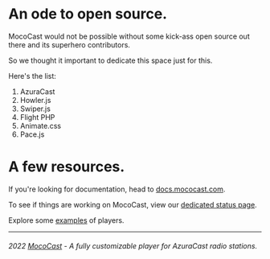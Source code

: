 # An ode to open source.

MocoCast would not be possible without some kick-ass open source out there and its superhero contributors.

So we thought it important to dedicate this space just for this.

Here's the list:

1. AzuraCast
2. Howler.js
3. Swiper.js
4. Flight PHP
5. Animate.css
6. Pace.js

# A few resources.

If you're looking for documentation, head to [docs.mococast.com](https://docs.mococast.com).

To see if things are working on MocoCast, view our [dedicated status page](https://status.mococast.com).

Explore some [examples](https://player.mococast.com/examples/) of players.

---

###### 2022 [MocoCast](https://mococast.com) - A fully customizable player for AzuraCast radio stations.
